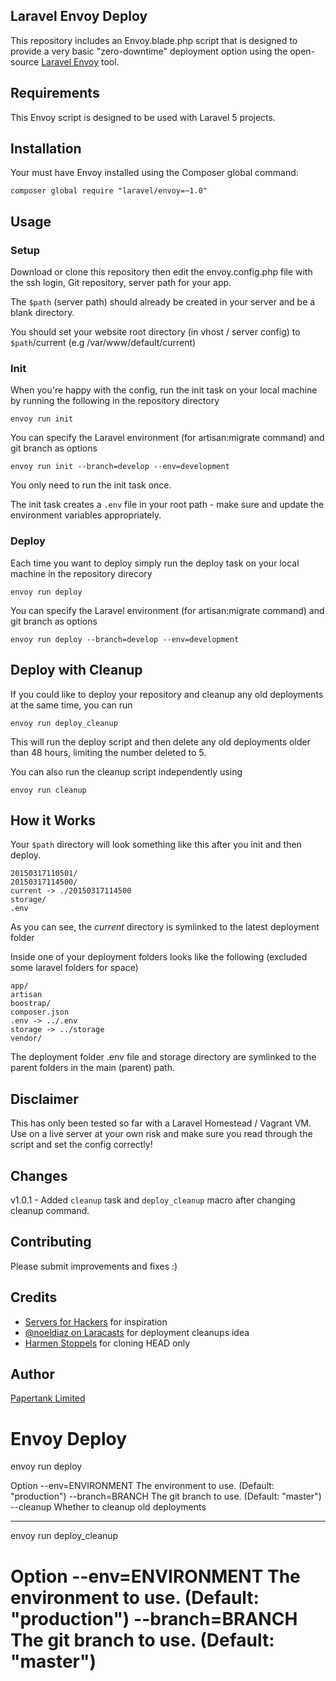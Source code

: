 ## Laravel Envoy Deploy

This repository includes an Envoy.blade.php script that is designed to provide a very basic "zero-downtime" deployment option using the open-source [Laravel Envoy](http://laravel.com/docs/5.0/envoy) tool.

## Requirements

This Envoy script is designed to be used with Laravel 5 projects.

## Installation

Your must have Envoy installed using the Composer global command:

	composer global require "laravel/envoy=~1.0"

## Usage

### Setup

Download or clone this repository then edit the envoy.config.php file with the ssh login, Git repository, server path for your app.

The `$path` (server path) should already be created in your server and be a blank directory.

You should set your website root directory (in vhost / server config) to `$path`/current (e.g /var/www/default/current)

### Init

When you're happy with the config, run the init task on your local machine by running the following in the repository directory

	envoy run init

You can specify the Laravel environment (for artisan:migrate command) and git branch as options

	envoy run init --branch=develop --env=development

You only need to run the init task once.

The init task creates a `.env` file in your root path - make sure and update the environment variables appropriately.

### Deploy

Each time you want to deploy simply run the deploy task on your local machine in the repository direcory

	envoy run deploy

You can specify the Laravel environment (for artisan:migrate command) and git branch as options

	envoy run deploy --branch=develop --env=development

## Deploy with Cleanup

If you could like to deploy your repository and cleanup any old deployments at the same time, you can run

	envoy run deploy_cleanup

This will run the deploy script and then delete any old deployments older than 48 hours, limiting the number deleted to 5.

You can also run the cleanup script independently using

	envoy run cleanup

## How it Works

Your `$path` directory will look something like this after you init and then deploy.

	20150317110501/
	20150317114500/
	current -> ./20150317114500
	storage/
	.env

As you can see, the *current* directory is symlinked to the latest deployment folder

Inside one of your deployment folders looks like the following (excluded some laravel folders for space)

	app/
	artisan
	boostrap/
	composer.json
	.env -> ../.env
	storage -> ../storage
	vendor/
	
The deployment folder .env file and storage directory are symlinked to the parent folders in the main (parent) path.

## Disclaimer

This has only been tested so far with a Laravel Homestead / Vagrant VM. Use on a live server at your own risk and make sure you read through the script and set the config correctly!

## Changes

v1.0.1 - Added `cleanup` task and `deploy_cleanup` macro after changing cleanup command.

## Contributing

Please submit improvements and fixes :)

## Credits

 * [Servers for Hackers](https://serversforhackers.com/video/enhancing-envoy-deployment) for inspiration
 * [@noeldiaz on Laracasts](https://laracasts.com/@noeldiaz) for deployment cleanups idea
 * [Harmen Stoppels](https://serversforhackers.com/video/enhancing-envoy-deployment#comment-1900893160) for cloning HEAD only


## Author

[Papertank Limited](http://papertank.co.uk)


Envoy Deploy
======================
envoy run deploy

Option
    --env=ENVIRONMENT        The environment to use. (Default: "production")
    --branch=BRANCH          The git branch to use. (Default: "master")
    --cleanup                Whether to cleanup old deployments

--------

envoy run deploy_cleanup

Option
    --env=ENVIRONMENT        The environment to use. (Default: "production")
    --branch=BRANCH          The git branch to use. (Default: "master")
======================